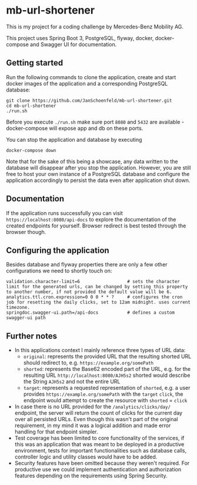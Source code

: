 # mb-url-shortener

This is my project for a coding challenge by Mercedes-Benz Mobility AG.

This project uses Spring Boot 3, PostgreSQL, flyway, docker, docker-compose and Swagger UI for documentation.

## Getting started

Run the following commands to clone the application, create and start docker images of the application and a
corresponding PostgreSQL database:

```
git clone https://github.com/JanSchoenfeld/mb-url-shortener.git
cd mb-url-shortener
./run.sh
```

Before you execute ``./run.sh`` make sure port ``8080`` and ``5432`` are available - docker-compose will expose app and
db on these ports.

You can stop the application and database by executing

```
docker-compose down
```

Note that for the sake of this being a showcase, any data written to the database will disappear after you stop the
application.
However, you are still free to host your own instance of a PostgreSQL database and configure the application accordingly
to persist the data even after application shut down.

## Documentation

If the application runs successfully you can visit ``https://localhost:8080/api-docs`` to explore the documentation of
the created endpoints for yourself.
Browser redirect is best tested through the browser though.

## Configuring the application

Besides database and flyway properties there are only a few other configurations we need to shortly touch on:

```
validation.character-limit=6                  # sets the character limit for the generated urls, can be changed by setting this property to another number, if not provided the default value will be 6.
analytics.ttl.cron.expression=0 0 0 * * ?     # configures the cron job for resetting the daily clicks, set to 12am midnight. uses current timezone.
springdoc.swagger-ui.path=/api-docs           # defines a custom swagger-ui path
```

## Further notes

- In this applications context I mainly reference three types of URL data:
  - ``original``: represents the provided URL that the resulting shorted URL should redirect to, e.g. ``https://example.org/somePath``
  - ``shorted``: represents the Base62 encoded part of the URL, e.g. for the resulting URL ``http://localhost:8080/AJH5s2`` shorted would describe the String ``AJH5s2`` and not the entire URL
  - ``target``: represents a requested representation of ``shorted``, e.g. a user provides ``https://example.org/somePath`` with the ``target`` ``click``, the endpoint would attempt to create the resource with ``shorted`` = ``click``
- In case there is no URL provided for the ``/analytics/clicks/day/`` endpoint, the server will return the
  count of clicks for the current day over all persisted URLs. Even though this wasn't part of the original requirement, in my mind it was a
  logical addition and made error handling for that endpoint simpler.
- Test coverage has been limited to core functionality of the services, if this was an application that was meant to be
  deployed in a productive environment, tests for important functionalities such as database calls, controller logic and utility classes
  would have to be added.
- Security features have been omitted because they weren't required. For productive use we could implement
  authentication and authorization features depending on the requirements using Spring Security.

